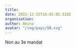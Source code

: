 ```yaml
---
title: 
date: 2022-12-22T16:42:02.518Z
organisation: 
author: Amina
avatar: "/img/pays/SN.svg"
---
```


Non au 3e mandat